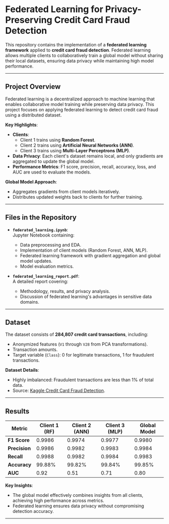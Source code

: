 # Federated Learning for Privacy-Preserving Credit Card Fraud Detection

This repository contains the implementation of a **federated learning framework** applied to **credit card fraud detection**. Federated learning allows multiple clients to collaboratively train a global model without sharing their local datasets, ensuring data privacy while maintaining high model performance.

---

## Project Overview

Federated learning is a decentralized approach to machine learning that enables collaborative model training while preserving data privacy. This project focuses on applying federated learning to detect credit card fraud using a distributed dataset.

**Key Highlights**:
- **Clients**: 
  - Client 1 trains using **Random Forest**.
  - Client 2 trains using **Artificial Neural Networks (ANN)**.
  - Client 3 trains using **Multi-Layer Perceptrons (MLP)**.
- **Data Privacy**: Each client's dataset remains local, and only gradients are aggregated to update the global model.
- **Performance Metrics**: F1 score, precision, recall, accuracy, loss, and AUC are used to evaluate the models.

**Global Model Approach**:
- Aggregates gradients from client models iteratively.
- Distributes updated weights back to clients for further training.

---

## Files in the Repository

- **`federated_learning.ipynb`**:  
  Jupyter Notebook containing:
  - Data preprocessing and EDA.
  - Implementation of client models (Random Forest, ANN, MLP).
  - Federated learning framework with gradient aggregation and global model updates.
  - Model evaluation metrics.

- **`federated_learning_report.pdf`**:  
  A detailed report covering:
  - Methodology, results, and privacy analysis.
  - Discussion of federated learning's advantages in sensitive data domains.

---

## Dataset

The dataset consists of **284,807 credit card transactions**, including:
- Anonymized features (`V1` through `V28` from PCA transformations).
- Transaction amounts.
- Target variable (`Class`): 0 for legitimate transactions, 1 for fraudulent transactions.

**Dataset Details**:
- Highly imbalanced: Fraudulent transactions are less than 1% of total data.
- Source: [Kaggle Credit Card Fraud Detection](https://www.kaggle.com/mlg-ulb/creditcardfraud).

---

## Results

| **Metric**      | **Client 1 (RF)** | **Client 2 (ANN)** | **Client 3 (MLP)** | **Global Model** |
|------------------|-------------------|--------------------|--------------------|------------------|
| **F1 Score**     | 0.9986           | 0.9974            | 0.9977            | 0.9980           |
| **Precision**    | 0.9986           | 0.9982            | 0.9983            | 0.9984           |
| **Recall**       | 0.9988           | 0.9982            | 0.9984            | 0.9983           |
| **Accuracy**     | 99.88%           | 99.82%            | 99.84%            | 99.85%           |
| **AUC**          | 0.92             | 0.51              | 0.71              | 0.80             |

**Key Insights**:
- The global model effectively combines insights from all clients, achieving high performance across metrics.
- Federated learning ensures data privacy without compromising detection accuracy.

---
